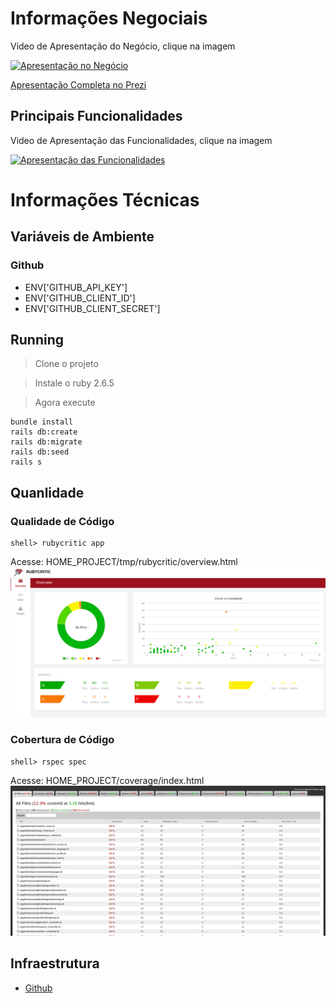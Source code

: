 # Informações Negociais

Video de Apresentação do Negócio, clique na imagem

[![Apresentação no Negócio](http://img.youtube.com/vi/qwTtnZBI7LM/0.jpg)](http://www.youtube.com/watch?v=qwTtnZBI7LM)

[Apresentação Completa no Prezi](https://prezi.com/p/vvozg6zg_enz/?present=1)

## Principais Funcionalidades

Video de Apresentação das Funcionalidades, clique na imagem

[![Apresentação das Funcionalidades](http://img.youtube.com/vi/QeYfnrnRKes/0.jpg)](http://www.youtube.com/watch?v=QeYfnrnRKes)

# Informações Técnicas

## Variáveis de Ambiente

### Github
-  ENV['GITHUB_API_KEY']
-  ENV['GITHUB_CLIENT_ID']
-  ENV['GITHUB_CLIENT_SECRET']

## Running

> Clone o projeto

> Instale o ruby 2.6.5

> Agora execute

```
bundle install
rails db:create
rails db:migrate
rails db:seed 
rails s
```

## Quanlidade

### Qualidade de Código
```
shell> rubycritic app
```
Acesse: HOME_PROJECT/tmp/rubycritic/overview.html
![Soliciação](rubycritic.png)

### Cobertura de Código

```
shell> rspec spec
```

Acesse: HOME_PROJECT/coverage/index.html
![Soliciação](coverage.png)

## Infraestrutura
- [Github](https://developer.github.com/v3/)
